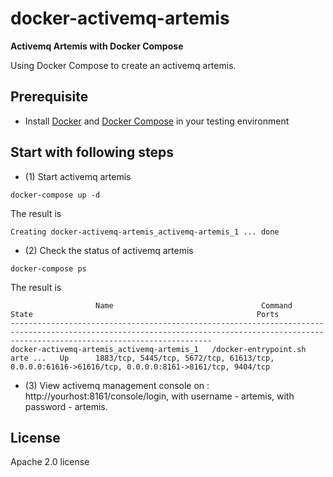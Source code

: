 # docker-activemq-artemis 
**Activemq Artemis with Docker Compose** 

Using Docker Compose to create an activemq artemis.

## Prerequisite

+ Install [Docker][1] and [Docker Compose][2] in your testing environment

## Start with following steps

+ (1) Start activemq artemis

```
docker-compose up -d
```

The result is 

```
Creating docker-activemq-artemis_activemq-artemis_1 ... done   
```

+ (2) Check the status of activemq artemis

```
docker-compose ps
```

The result is 

```
                   Name                                 Command               State                                                  Ports                                               
-----------------------------------------------------------------------------------------------------------------------------------------------------------------------------------------
docker-activemq-artemis_activemq-artemis_1   /docker-entrypoint.sh arte ...   Up      1883/tcp, 5445/tcp, 5672/tcp, 61613/tcp, 0.0.0.0:61616->61616/tcp, 0.0.0.0:8161->8161/tcp, 9404/tcp
```

+ (3) View activemq management console on : http://yourhost:8161/console/login, with username - artemis, with password - artemis.


[1]: https://www.docker.com
[2]: https://docs.docker.com/compose/

## License

Apache 2.0 license
